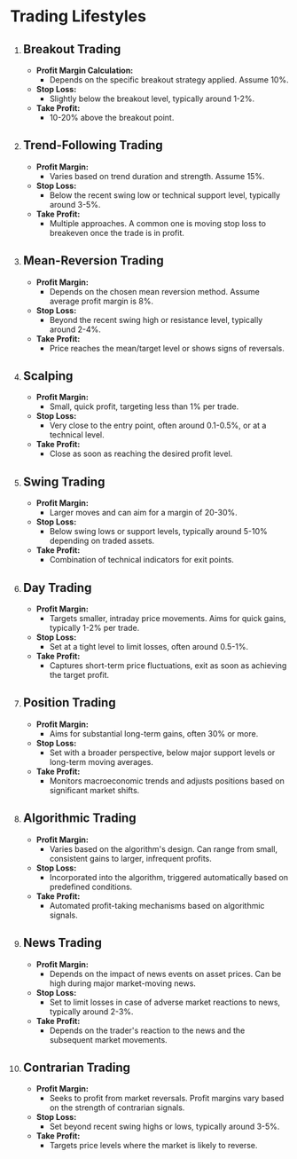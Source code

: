 # Trading Lifestyles

1. ## Breakout Trading

   - **Profit Margin Calculation:**
     - Depends on the specific breakout strategy applied. Assume 10%.
   - **Stop Loss:**
     - Slightly below the breakout level, typically around 1-2%.
   - **Take Profit:**
     - 10-20% above the breakout point.

1. ## **Trend-Following Trading**

   - **Profit Margin:**
     - Varies based on trend duration and strength. Assume 15%.
   - **Stop Loss:**
     - Below the recent swing low or technical support level, typically around 3-5%.
   - **Take Profit:**
     - Multiple approaches. A common one is moving stop loss to breakeven once the trade is in profit.

1. ## **Mean-Reversion Trading**

   - **Profit Margin:**
     - Depends on the chosen mean reversion method. Assume average profit margin is 8%.
   - **Stop Loss:**
     - Beyond the recent swing high or resistance level, typically around 2-4%.
   - **Take Profit:**
     - Price reaches the mean/target level or shows signs of reversals.

1. ## **Scalping**

   - **Profit Margin:**
     - Small, quick profit, targeting less than 1% per trade.
   - **Stop Loss:**
     - Very close to the entry point, often around 0.1-0.5%, or at a technical level.
   - **Take Profit:**
     - Close as soon as reaching the desired profit level.

1. ## **Swing Trading**

   - **Profit Margin:**
     - Larger moves and can aim for a margin of 20-30%.
   - **Stop Loss:**
     - Below swing lows or support levels, typically around 5-10% depending on traded assets.
   - **Take Profit:**
     - Combination of technical indicators for exit points.

1. ## **Day Trading**

   - **Profit Margin:**
     - Targets smaller, intraday price movements. Aims for quick gains, typically 1-2% per trade.
   - **Stop Loss:**
     - Set at a tight level to limit losses, often around 0.5-1%.
   - **Take Profit:**
     - Captures short-term price fluctuations, exit as soon as achieving the target profit.

1. ## **Position Trading**

   - **Profit Margin:**
     - Aims for substantial long-term gains, often 30% or more.
   - **Stop Loss:**
     - Set with a broader perspective, below major support levels or long-term moving averages.
   - **Take Profit:**
     - Monitors macroeconomic trends and adjusts positions based on significant market shifts.

1. ## **Algorithmic Trading**

   - **Profit Margin:**
     - Varies based on the algorithm's design. Can range from small, consistent gains to larger, infrequent profits.
   - **Stop Loss:**
     - Incorporated into the algorithm, triggered automatically based on predefined conditions.
   - **Take Profit:**
     - Automated profit-taking mechanisms based on algorithmic signals.

1. ## **News Trading**

   - **Profit Margin:**
     - Depends on the impact of news events on asset prices. Can be high during major market-moving news.
   - **Stop Loss:**
     - Set to limit losses in case of adverse market reactions to news, typically around 2-3%.
   - **Take Profit:**
     - Depends on the trader's reaction to the news and the subsequent market movements.

1. ## **Contrarian Trading**

   - **Profit Margin:**
     - Seeks to profit from market reversals. Profit margins vary based on the strength of contrarian signals.
   - **Stop Loss:**
     - Set beyond recent swing highs or lows, typically around 3-5%.
   - **Take Profit:**
     - Targets price levels where the market is likely to reverse.

